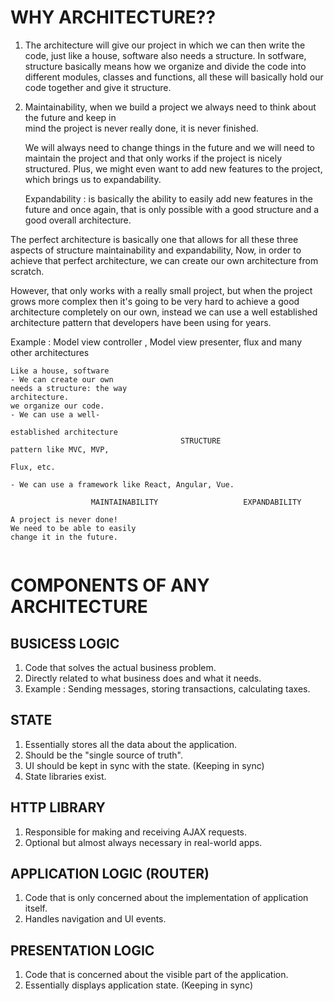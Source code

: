 # **WHY ARCHITECTURE??**

1. The architecture will give our project in which we can then write the code, just like a house,
   software also needs a structure.
   In sotfware, structure basically means how we organize and divide the code into different modules, classes and functions, all these will basically hold our code together and give it structure.

2. Maintainability, when we build a project we always need to think about the future and keep in  
   mind the project is never really done, it is never finished.

   We will always need to change things in the future and we will need to maintain the project and that only works if the project is nicely structured. Plus, we might even want to add new features to the project, which brings us to expandability.

   Expandability : is basically the ability to easily add new features in the future and once again, that is only possible with a good structure and a good overall architecture.

The perfect architecture is basically one that allows for all these three aspects of structure maintainability and expandability, Now, in order to achieve that perfect architecture, we can create our own architecture from scratch.

However, that only works with a really small project, but when the project grows more complex then it's going to be very hard to achieve a good architecture completely on our own, instead we can use a well established architecture pattern that developers have been using for years.

Example : Model view controller , Model view presenter, flux and many other architectures

```
Like a house, software                                                      - We can create our own
needs a structure: the way                                                  architecture.
we organize our code.                                                       - We can use a well-
                                                                            established architecture
                                      STRUCTURE                             pattern like MVC, MVP,
                                                                            Flux, etc.
                                                                            - We can use a framework like React, Angular, Vue.

                  MAINTAINABILITY                   EXPANDABILITY

A project is never done!
We need to be able to easily
change it in the future.


```

# **COMPONENTS OF ANY ARCHITECTURE**

## **BUSICESS LOGIC**

1. Code that solves the actual business problem.
2. Directly related to what business does and what it needs.
3. Example : Sending messages, storing transactions, calculating taxes.

## **STATE**

1. Essentially stores all the data about the application.
2. Should be the "single source of truth".
3. UI should be kept in sync with the state. (Keeping in sync)
4. State libraries exist.

## **HTTP LIBRARY**

1. Responsible for making and receiving AJAX requests.
2. Optional but almost always necessary in real-world apps.

## **APPLICATION LOGIC (ROUTER)**

1. Code that is only concerned about the implementation of application itself.
2. Handles navigation and UI events.

## **PRESENTATION LOGIC**

1. Code that is concerned about the visible part of the application.
2. Essentially displays application state. (Keeping in sync)
